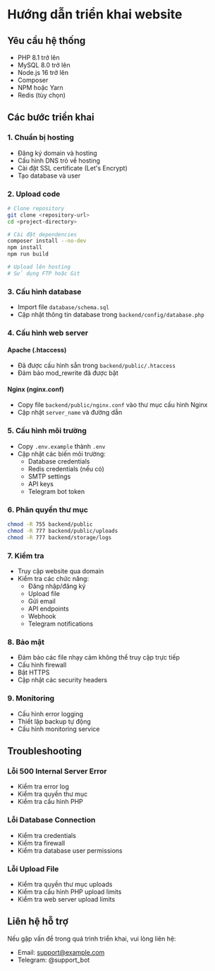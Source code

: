 # Hướng dẫn triển khai website

## Yêu cầu hệ thống

- PHP 8.1 trở lên
- MySQL 8.0 trở lên
- Node.js 16 trở lên
- Composer
- NPM hoặc Yarn
- Redis (tùy chọn)

## Các bước triển khai

### 1. Chuẩn bị hosting

- Đăng ký domain và hosting
- Cấu hình DNS trỏ về hosting
- Cài đặt SSL certificate (Let's Encrypt)
- Tạo database và user

### 2. Upload code

```bash
# Clone repository
git clone <repository-url>
cd <project-directory>

# Cài đặt dependencies
composer install --no-dev
npm install
npm run build

# Upload lên hosting
# Sử dụng FTP hoặc Git
```

### 3. Cấu hình database

- Import file `database/schema.sql`
- Cập nhật thông tin database trong `backend/config/database.php`

### 4. Cấu hình web server

#### Apache (.htaccess)
- Đã được cấu hình sẵn trong `backend/public/.htaccess`
- Đảm bảo mod_rewrite đã được bật

#### Nginx (nginx.conf)
- Copy file `backend/public/nginx.conf` vào thư mục cấu hình Nginx
- Cập nhật `server_name` và đường dẫn

### 5. Cấu hình môi trường

- Copy `.env.example` thành `.env`
- Cập nhật các biến môi trường:
  + Database credentials
  + Redis credentials (nếu có)
  + SMTP settings
  + API keys
  + Telegram bot token

### 6. Phân quyền thư mục

```bash
chmod -R 755 backend/public
chmod -R 777 backend/public/uploads
chmod -R 777 backend/storage/logs
```

### 7. Kiểm tra

- Truy cập website qua domain
- Kiểm tra các chức năng:
  + Đăng nhập/đăng ký
  + Upload file
  + Gửi email
  + API endpoints
  + Webhook
  + Telegram notifications

### 8. Bảo mật

- Đảm bảo các file nhạy cảm không thể truy cập trực tiếp
- Cấu hình firewall
- Bật HTTPS
- Cập nhật các security headers

### 9. Monitoring

- Cấu hình error logging
- Thiết lập backup tự động
- Cấu hình monitoring service

## Troubleshooting

### Lỗi 500 Internal Server Error
- Kiểm tra error log
- Kiểm tra quyền thư mục
- Kiểm tra cấu hình PHP

### Lỗi Database Connection
- Kiểm tra credentials
- Kiểm tra firewall
- Kiểm tra database user permissions

### Lỗi Upload File
- Kiểm tra quyền thư mục uploads
- Kiểm tra cấu hình PHP upload limits
- Kiểm tra web server upload limits

## Liên hệ hỗ trợ

Nếu gặp vấn đề trong quá trình triển khai, vui lòng liên hệ:
- Email: support@example.com
- Telegram: @support_bot